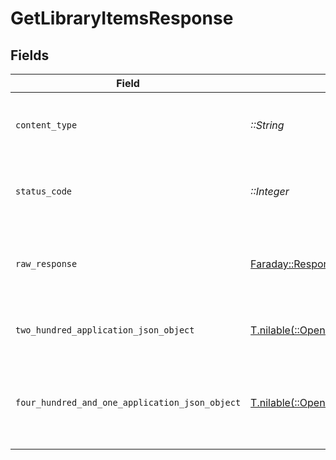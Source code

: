 # GetLibraryItemsResponse


## Fields

| Field                                                                                                                                    | Type                                                                                                                                     | Required                                                                                                                                 | Description                                                                                                                              |
| ---------------------------------------------------------------------------------------------------------------------------------------- | ---------------------------------------------------------------------------------------------------------------------------------------- | ---------------------------------------------------------------------------------------------------------------------------------------- | ---------------------------------------------------------------------------------------------------------------------------------------- |
| `content_type`                                                                                                                           | *::String*                                                                                                                               | :heavy_check_mark:                                                                                                                       | HTTP response content type for this operation                                                                                            |
| `status_code`                                                                                                                            | *::Integer*                                                                                                                              | :heavy_check_mark:                                                                                                                       | HTTP response status code for this operation                                                                                             |
| `raw_response`                                                                                                                           | [Faraday::Response](https://www.rubydoc.info/gems/faraday/Faraday/Response)                                                              | :heavy_check_mark:                                                                                                                       | Raw HTTP response; suitable for custom response parsing                                                                                  |
| `two_hundred_application_json_object`                                                                                                    | [T.nilable(::OpenApiSDK::Operations::GetLibraryItemsResponseBody)](../../models/operations/getlibraryitemsresponsebody.md)               | :heavy_minus_sign:                                                                                                                       | The contents of the library by section and tag                                                                                           |
| `four_hundred_and_one_application_json_object`                                                                                           | [T.nilable(::OpenApiSDK::Operations::GetLibraryItemsLibraryResponseBody)](../../models/operations/getlibraryitemslibraryresponsebody.md) | :heavy_minus_sign:                                                                                                                       | Unauthorized - Returned if the X-Plex-Token is missing from the header or query.                                                         |